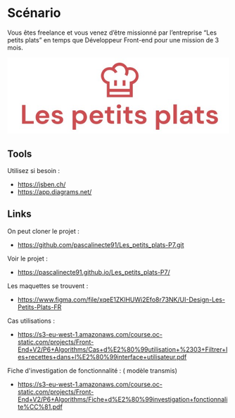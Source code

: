 # Scénario

Vous êtes freelance et vous venez d’être missionné par l’entreprise “Les petits plats” en temps que Développeur Front-end pour une mission de 3 mois.

![logo](./assets/logo.jpg)

## Tools  

Utilisez si besoin :

- <https://jsben.ch/>
- <https://app.diagrams.net/>

## Links

On peut cloner le projet :

- <https://github.com/pascalinecte91/Les_petits_plats-P7.git>

Voir  le projet :
- <https://pascalinecte91.github.io/Les_petits_plats-P7/>

Les maquettes se trouvent :

- <https://www.figma.com/file/xqeE1ZKlHUWi2Efo8r73NK/UI-Design-Les-Petits-Plats-FR>

Cas utilisations :

- <https://s3-eu-west-1.amazonaws.com/course.oc-static.com/projects/Front-End+V2/P6+Algorithms/Cas+d%E2%80%99utilisation+%2303+Filtrer+les+recettes+dans+l%E2%80%99interface+utilisateur.pdf>

Fiche d'investigation de fonctionnalité : ( modèle transmis)

- <https://s3-eu-west-1.amazonaws.com/course.oc-static.com/projects/Front-End+V2/P6+Algorithms/Fiche+d%E2%80%99investigation+fonctionnalite%CC%81.pdf>
